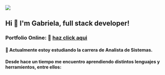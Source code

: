![](https://media-exp1.licdn.com/dms/image/C5616AQF5Ng52iZuTlg/profile-displaybackgroundimage-shrink_350_1400/0/1615523908076?e=1631145600&v=beta&t=wG3gdlgwLb2izR6dEhUOwX3sjtiBVF7rotzuhLi8tr4)


## Hi 👋 I'm Gabriela, full stack developer!

### Portfolio Online: :link: [haz click aqui](https://gmsmartinez.github.io/myportfolio/)

#### :muscle: Actualmente estoy estudiando la carrera de Analista de Sistemas.

#### Desde hace un tiempo me encuentro aprendiendo distintos lenguajes y herramientos, entre ellos: 

<!--
**gmsmartinez/gmsmartinez** is a ✨ _special_ ✨ repository because its `README.md` (this file) appears on your GitHub profile.

Here are some ideas to get you started:

- 🔭 I’m currently working on ...
- 🌱 I’m currently learning ...
- 👯 I’m looking to collaborate on ...
- 🤔 I’m looking for help with ...
- 💬 Ask me about ...
- 📫 How to reach me: ...
- 😄 Pronouns: ...
- ⚡ Fun fact: ...
-->
